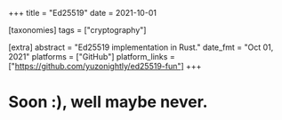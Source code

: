 +++
title = "Ed25519"
date = 2021-10-01

[taxonomies]
tags = ["cryptography"]

[extra]
abstract = "Ed25519 implementation in Rust."
date_fmt = "Oct 01, 2021"
platforms = ["GitHub"]
platform_links = ["https://github.com/yuzonightly/ed25519-fun"]
+++

# Soon :), well maybe never.
